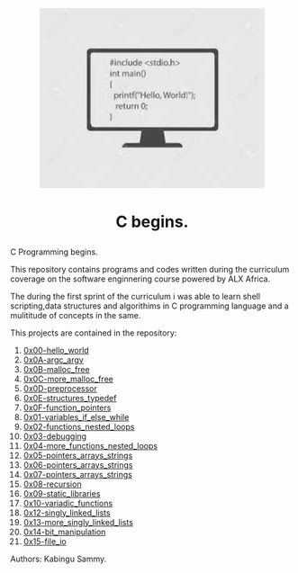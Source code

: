 <p align="center">

  <img src="ka.jfif" width="400\"/>

<br>

<h1><p align="center">C begins.</h1></p></font>

C Programming begins.

This repository contains programs and codes written during the curriculum coverage on the software enginnering  course powered by ALX Africa.

The during the first sprint of the curriculum i was able to learn shell scripting,data structures and algorithims in C programming language and a mulititude of concepts in the same.

This projects are contained in the repository:

1. [0x00-hello_world](./0x00-hello_world)
2. [0x0A-argc_argv](./0x0A-argc_argv)
3. [0x0B-malloc_free](./0x0B-malloc_free)
4. [0x0C-more_malloc_free](./0x0C-more_malloc_free)
5. [0x0D-preprocessor](./0x0D-preprocesso)
6. [0x0E-structures_typedef](./0x0E-structures_typedef)
7. [0x0F-function_pointers](./0x0F-function_pointers)
8. [0x01-variables_if_else_while](./0x01-variables_if_else_while)
9. [0x02-functions_nested_loops](./0x02-functions_nested_loops)
10. [0x03-debugging](./0x03-debuggin)
11. [0x04-more_functions_nested_loops](./0x04-more_functions_nested_loops)
12. [0x05-pointers_arrays_strings](./0x05-pointers_arrays_strings)
13. [0x06-pointers_arrays_strings](./0x06-pointers_arrays_strings)
14. [0x07-pointers_arrays_strings](./0x07-pointers_arrays_strings)
15. [0x08-recursion](./0x08-recursion)
16. [0x09-static_libraries](./0x09-static_libraries)
17. [0x10-variadic_functions](./0x10-variadic_functions)
18. [0x12-singly_linked_lists](./0x12-singly_linked_lists)
19. [0x13-more_singly_linked_lists](./0x13-more_singly_linked_lists)
20. [0x14-bit_manipulation](./0x14-bit_manipulation)
21. [0x15-file_io](./0x15-file_io)


Authors:
Kabingu Sammy.